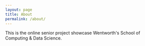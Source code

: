 ```yaml
---
layout: page
title: About
permalink: /about/
---
```


This is the online senior project showcase Wentworth's School of Computing & Data Science.
